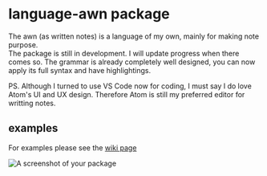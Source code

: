 # language-awn package

The awn (as written notes) is a language of my own, mainly for making note purpose.  
The package is still in development. I will update progress when there comes so.
The grammar is already completely well designed, you can now apply its full syntax and have highlightings.

PS. Although I turned to use VS Code now for coding, I must say I do love Atom's UI and UX design. Therefore Atom is still my preferred editor for writting notes.

## examples
For examples please see the [wiki page](https://github.com/Wolff-H/language-awn/wiki/Demo)

![A screenshot of your package](https://f.cloud.github.com/assets/69169/2290250/c35d867a-a017-11e3-86be-cd7c5bf3ff9b.gif)
